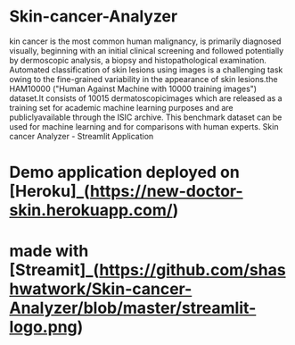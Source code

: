 # Skin-cancer-Analyzer
kin cancer is the most common human malignancy, is primarily diagnosed visually, beginning with an initial clinical screening and followed potentially by dermoscopic analysis, a biopsy and histopathological examination. Automated classification of skin lesions using images is a challenging task owing to the fine-grained variability in the appearance of skin lesions.the HAM10000 ("Human Against Machine with 10000 training images") dataset.It consists of 10015 dermatoscopicimages which are released as a training set for academic machine learning purposes and are publiclyavailable through the ISIC archive. This benchmark dataset can be used for machine learning and for comparisons with human experts.
 Skin cancer Analyzer - Streamlit Application
# Demo application deployed on [Heroku]_(https://new-doctor-skin.herokuapp.com/)
# made with [Streamit]_(https://github.com/shashwatwork/Skin-cancer-Analyzer/blob/master/streamlit-logo.png)
